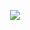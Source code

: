 <p align="center">
  <a href="https://modrinth.com/mod/create-diesel-generators"><img src="https://img.shields.io/modrinth/dt/friends-mod?logo=modrinth&label=&suffix=%20&style=flat&color=242629&labelColor=5ca424&logoColor=1c1c1c"></a>
 

